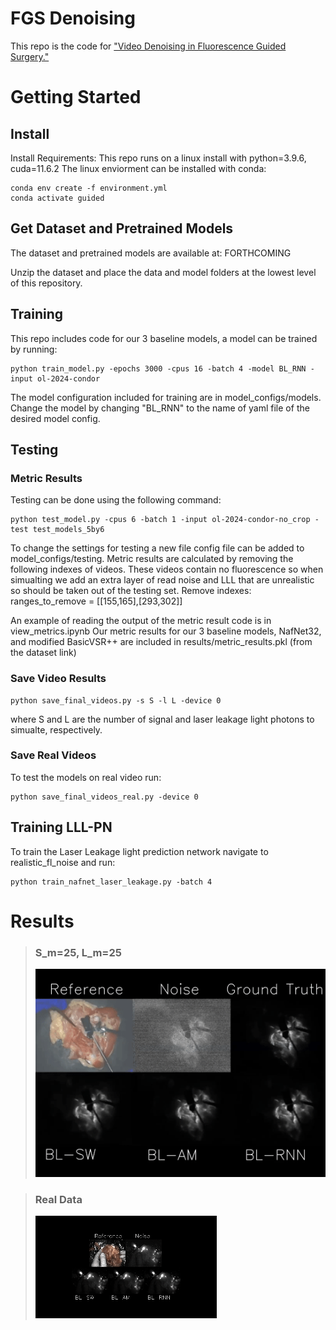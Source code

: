 # FGS Denoising
This repo is the code for ["Video Denoising in Fluorescence Guided Surgery."](https://arxiv.org/abs/2411.09798)

# Getting Started 
## Install
Install Requirements: This repo runs on a linux install with python=3.9.6, cuda=11.6.2
The linux enviorment can be installed with conda:
```
conda env create -f environment.yml
conda activate guided
```
## Get Dataset and Pretrained Models
The dataset and pretrained models are available at: FORTHCOMING

Unzip the dataset and place the data and model folders at the lowest level of this repository.

## Training
This repo includes code for our 3 baseline models, a model can be trained by running:

```
python train_model.py -epochs 3000 -cpus 16 -batch 4 -model BL_RNN -input ol-2024-condor
```

The model configuration included for training are in model_configs/models. Change the model by changing "BL_RNN" to the name of yaml file of the desired model config.


## Testing
### Metric Results
Testing can be done using the following command:

```
python test_model.py -cpus 6 -batch 1 -input ol-2024-condor-no_crop -test test_models_5by6 
```

To change the settings for testing a new file config file can be added to model_configs/testing.
Metric results are calculated by removing the following indexes of videos. These videos contain no fluorescence so when simualting we add an extra layer of read noise and LLL that are unrealistic so should be taken out of the testing set. Remove indexes: ranges_to_remove = [[155,165],[293,302]]

An example of reading the output of the metric result code is in view_metrics.ipynb
Our metric results for our 3 baseline models, NafNet32, and modified BasicVSR++ are included in results/metric_results.pkl (from the dataset link)


### Save Video Results

```
python save_final_videos.py -s S -l L -device 0
```
where S and L are the number of signal and laser leakage light photons to simualte, respectively. 

### Save Real Videos
To test the models on real video run:

```
python save_final_videos_real.py -device 0
```


## Training LLL-PN
To train the Laser Leakage light prediction network navigate to realistic_fl_noise and run:
```
python train_nafnet_laser_leakage.py -batch 4
```


# Results
> ### S_m=25, L_m=25
> ![lm_25_sm_25_results](./lm_25_sm_25_results.gif)

> ### Real Data
> <img src="./real_short.gif"/>

